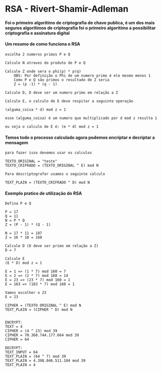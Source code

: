 # RSA - Rivert-Shamir-Adleman

#### Foi o primeiro algoritimo de criptografia de chave publica, é um dos mais seguros algoritimos de criptografia foi o primeiro algoritimo a possibilitar criptografia e assinatura digital

#### Um resumo de como funciona o RSA
    escolha 2 numeros primos P e Q

    Calcule N atraves do produto de P e Q

    Calcule Z onde sera o phi(p) * p(q)
        OBS: Por definição o Phi de um numero primo é ele mesmo menos 1
        Como P e Q são primos o resultado de Z seria
        Z = (p -1) * (q - 1)

    Calcule D, D deve ser um numero primo em relação a Z

    Calcule E, o calculo de E deve respitar a seguinte operação

    (alguma_coisa * d) mod z = 1
    
    esse (alguma_coisa) é um numero que multiplicado por d mod z resulta 1

    ou seja o calculo de E é: (e * d) mod z = 1


#### Temos todo o processo calculado agora podemos encriptar e decriptar a mensagem
    para fazer isso devemos usar os calculos

    TEXTO_ORIGINAL = "teste"
    TEXTO_CRIFRADO = (TEXTO_ORIGINAL ^ E) mod N

    Para descriptografar usamos o seguinte calculo

    TEXT_PLAIN = (TEXTO_CRIFRADO ^ D) mod N

#### Exemplo pratico de utilização do RSA
    Defina P e Q

    P = 17
    Q = 11
    N = P * Q
    Z = (P - 1) * (Q - 1)

    N = 17 * 11 = 187
    Z = 16 * 10 = 160

    Calcule D (D deve ser primo em relação a Z)
    D = 7

    Calcule E
    (E * D) mod z = 1

    E = 1 => (1 * 7) mod 160 = 7
    E = 2 => (2 * 7) mod 160 = 14
    E = 23 => (23 * 7) mod 160 = 1
    E = 183 => (183 * 7) mod 160 = 1

    Vamos escolher o 23
    E = 23

    CIPHER = (TEXTO ORIGINAL ^ E) mod N 
    TEXT_PLAIN = (CIPHER ^ D) mod N 


    ENCRYPT:
    TEXT = 4
    CIPHER = (4 ^ 23) mod 39
    CIPHER = 70.368.744.177.664 mod 39
    CIPHER = 64

    DECRYPT:
    TEXT_INPUT = 64
    TEXT_PLAIN = (64 ^ 7) mod 39
    TEXT_PLAIN = 4.398.046.511.104 mod 39
    TEXT_PLAIN = 4 